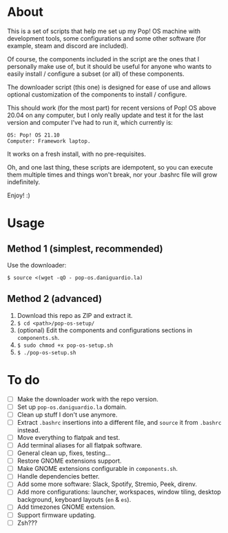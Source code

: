 # About

This is a set of scripts that help me set up my Pop! OS machine with development tools, some configurations and some other software (for example, steam and discord are included).

Of course, the components included in the script are the ones that I personally make use of, but it should be useful for anyone who wants to easily install / configure a subset (or all) of these components.

The downloader script (this one) is designed for ease of use and allows optional customization of the components to install / configure.

This should work (for the most part) for recent versions of Pop! OS above 20.04 on any computer, but I only really update and test it for the last version and computer I've had to run it, which currently is:

```
OS: Pop! OS 21.10
Computer: Framework laptop.
```

It works on a fresh install, with no pre-requisites.

Oh, and one last thing, these scripts are idempotent, so you can execute them multiple times and things won't break, nor your .bashrc file will grow indefinitely.

Enjoy! :)

# Usage

## Method 1 (simplest, recommended)

Use the downloader:

`$ source <(wget -qO - pop-os.daniguardio.la)`

## Method 2 (advanced)

1. Download this repo as ZIP and extract it.
2. `$ cd <path>/pop-os-setup/`
3. (optional) Edit the components and configurations sections in `components.sh`.
4. `$ sudo chmod +x pop-os-setup.sh`
5. `$ ./pop-os-setup.sh`

# To do

- [ ] Make the downloader work with the repo version.
- [ ] Set up `pop-os.daniguardio.la` domain.
- [ ] Clean up stuff I don't use anymore.
- [ ] Extract `.bashrc` insertions into a different file, and `source` it from `.bashrc` instead.
- [ ] Move everything to flatpak and test.
- [ ] Add terminal aliases for all flatpak software.
- [ ] General clean up, fixes, testing...
- [ ] Restore GNOME extensions support.
- [ ] Make GNOME extensions configurable in `components.sh`.
- [ ] Handle dependencies better.
- [ ] Add some more software: Slack, Spotify, Stremio, Peek, direnv.
- [ ] Add more configurations: launcher, workspaces, window tiling, desktop background, keyboard layouts (`en` & `es`).
- [ ] Add timezones GNOME extension.
- [ ] Support firmware updating.
- [ ] Zsh???
